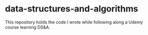 # data-structures-and-algorithms
This repository holds the code I wrote while following along a Udemy course learning DS&amp;A.
